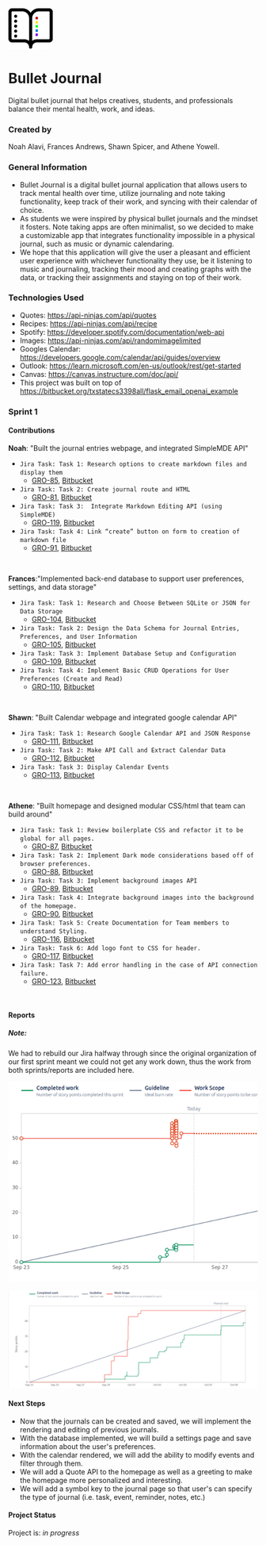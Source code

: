 ![Logo for Bullet Journal](intro_to_flask/static/img/BulletJournalIcon.png)
# Bullet Journal
Digital bullet journal that helps creatives, students, and professionals balance their mental health, work, and ideas. 
### Created by
Noah Alavi, Frances Andrews, Shawn Spicer, and Athene Yowell.

### General Information
- Bullet Journal is a digital bullet journal application that allows users to track mental health over time, utilize journaling and note taking functionality, keep track of their work, and syncing with their calendar of choice.
- As students we were inspired by physical bullet journals and the mindset it fosters. Note taking apps are often minimalist, so we decided to make a customizable app that integrates functionality impossible in a physical journal, such as music or dynamic calendaring.
- We hope that this application will give the user a pleasant and efficient user experience with whichever functionality they use, be it listening to music and journaling, tracking their mood and creating graphs with the data, or tracking their assignments and staying on top of their work.

### Technologies Used
- Quotes: https://api-ninjas.com/api/quotes
- Recipes: https://api-ninjas.com/api/recipe 
- Spotify: https://developer.spotify.com/documentation/web-api
- Images: https://api-ninjas.com/api/randomimagelimited
- Googles Calendar: https://developers.google.com/calendar/api/guides/overview
- Outlook: https://learn.microsoft.com/en-us/outlook/rest/get-started
- Canvas: https://canvas.instructure.com/doc/api/
- This project was built on top of https://bitbucket.org/txstatecs3398all/flask_email_openai_example

### Sprint 1

#### Contributions

**Noah**: "Built the journal entries webpage, and integrated SimpleMDE API" 

  - `Jira Task: Task 1: Research options to create markdown files and display them` 
    - [GRO-85](https://cs3398-betazoids-f24.atlassian.net/jira/software/projects/GRO/boards/2?selectedIssue=GRO-85), 
    [Bitbucket](https://bitbucket.org/cs3398-betazoids-f24/%7B029ccb6f-2730-489b-9350-d5527dec1d1f%7D/branch/GRO-85-task-1-research-options-to-create) 
  - `Jira Task: Task 2: Create journal route and HTML` 
    - [GRO-81](https://cs3398-betazoids-f24.atlassian.net/jira/software/projects/GRO/boards/2?selectedIssue=GRO-81), 
    [Bitbucket](https://bitbucket.org/cs3398-betazoids-f24/%7B029ccb6f-2730-489b-9350-d5527dec1d1f%7D/branch/GRO-81-task-2-create-journal-route-form-) 
  - `Jira Task: Task 3:  Integrate Markdown Editing API (using SimpleMDE)` 
    - [GRO-119](https://cs3398-betazoids-f24.atlassian.net/jira/software/projects/GRO/boards/2?selectedIssue=GRO-119), 
    [Bitbucket](https://bitbucket.org/cs3398-betazoids-f24/%7B029ccb6f-2730-489b-9350-d5527dec1d1f%7D/branch/feature/GRO-119-task-3-integrate-SimpleMDE) 
  - `Jira Task: Task 4: Link “create” button on form to creation of markdown file` 
    - [GRO-91](https://cs3398-betazoids-f24.atlassian.net/jira/software/projects/GRO/boards/2?selectedIssue=GRO-91), 
    [Bitbucket](https://bitbucket.org/cs3398-betazoids-f24/%7B029ccb6f-2730-489b-9350-d5527dec1d1f%7D/branch/GRO-91-task-4-link-%E2%80%9Ccreate%E2%80%9D-button)
<br />

**Frances**:"Implemented back-end database to support user preferences, settings, and data storage"

  - `Jira Task: Task 1: Research and Choose Between SQLite or JSON for Data Storage`
    - [GRO-104](https://cs3398-betazoids-f24.atlassian.net/jira/software/projects/GRO/boards/2?selectedIssue=GRO-104),
    [Bitbucket](https://bitbucket.org/cs3398-betazoids-f24/%7B029ccb6f-2730-489b-9350-d5527dec1d1f%7D/branch/GRO-104-task-1-database-research)
  - `Jira Task: Task 2: Design the Data Schema for Journal Entries, Preferences, and User Information`
    - [GRO-105](https://cs3398-betazoids-f24.atlassian.net/jira/software/projects/GRO/boards/2?selectedIssue=GRO-105),
    [Bitbucket](https://bitbucket.org/cs3398-betazoids-f24/%7B029ccb6f-2730-489b-9350-d5527dec1d1f%7D/branch/feature/GRO-105-task-2-design-the-data-schema-fo)
  - `Jira Task: Task 3: Implement Database Setup and Configuration`
    - [GRO-109](https://cs3398-betazoids-f24.atlassian.net/jira/software/projects/GRO/boards/2?selectedIssue=GRO-109),
    [Bitbucket](https://bitbucket.org/cs3398-betazoids-f24/%7B029ccb6f-2730-489b-9350-d5527dec1d1f%7D/branch/feature/GRO-109-task-3-implement-database-setup-)
  - `Jira Task: Task 4: Implement Basic CRUD Operations for User Preferences (Create and Read)`
    - [GRO-110](https://cs3398-betazoids-f24.atlassian.net/jira/software/projects/GRO/boards/2?selectedIssue=GRO-110),
    [Bitbucket](https://bitbucket.org/cs3398-betazoids-f24/%7B029ccb6f-2730-489b-9350-d5527dec1d1f%7D/branch/feature/GRO-110-task-4-implement-crud-operations)
<br />

**Shawn**: "Built Calendar webpage and integrated google calendar API"

  - `Jira Task: Task 1: Research Google Calendar API and JSON Response`
    - [GRO-111](https://cs3398-betazoids-f24.atlassian.net/jira/software/projects/GRO/boards/2?selectedIssue=GRO-111),
    [Bitbucket](https://bitbucket.org/%7B%7D/%7B029ccb6f-2730-489b-9350-d5527dec1d1f%7D/branch/feature/GRO-111-research-calendar-api)
  - `Jira Task: Task 2: Make API Call and Extract Calendar Data`
    - [GRO-112](https://cs3398-betazoids-f24.atlassian.net/jira/software/projects/GRO/boards/2?selectedIssue=GRO-112),
    [Bitbucket](https://bitbucket.org/%7B%7D/%7B029ccb6f-2730-489b-9350-d5527dec1d1f%7D/branch/feature/GRO-112-calendar-data-extract)
  - `Jira Task: Task 3: Display Calendar Events`
    - [GRO-113](https://cs3398-betazoids-f24.atlassian.net/jira/software/projects/GRO/boards/2?selectedIssue=GRO-113),
    [Bitbucket](https://bitbucket.org/%7B%7D/%7B029ccb6f-2730-489b-9350-d5527dec1d1f%7D/branch/feature/GRO-113-display-calendar-events)
<br />

**Athene**: "Built homepage and designed modular CSS/html that team can build around"

  - `Jira Task: Task 1: Review boilerplate CSS and refactor it to be global for all pages.`
    - [GRO-87](https://cs3398-betazoids-f24.atlassian.net/jira/software/projects/GRO/boards/2?selectedIssue=GRO-87),
    [Bitbucket](https://bitbucket.org/%7B%7D/%7B029ccb6f-2730-489b-9350-d5527dec1d1f%7D/branch/GRO-87-task-1-review-boilerplate-css)
  - `Jira Task: Task 2: Implement Dark mode considerations based off of browser preferences.`
    - [GRO-88](https://cs3398-betazoids-f24.atlassian.net/jira/software/projects/GRO/boards/2?selectedIssue=GRO-88),
    [Bitbucket](https://bitbucket.org/%7B%7D/%7B029ccb6f-2730-489b-9350-d5527dec1d1f%7D/branch/GRO-88-task-2-implement-dark-mode)
  - `Jira Task: Task 3: Implement background images API`
    - [GRO-89](https://cs3398-betazoids-f24.atlassian.net/jira/software/projects/GRO/boards/2?selectedIssue=GRO-89),
    [Bitbucket](https://bitbucket.org/%7B%7D/%7B029ccb6f-2730-489b-9350-d5527dec1d1f%7D/branch/GRO-89-task-3-implement-background-image)
  - `Jira Task: Task 4: Integrate background images into the background of the homepage.`
    - [GRO-90](https://cs3398-betazoids-f24.atlassian.net/jira/software/projects/GRO/boards/2?selectedIssue=GRO-90),
    [Bitbucket](https://bitbucket.org/%7B%7D/%7B029ccb6f-2730-489b-9350-d5527dec1d1f%7D/branch/GRO-90-task-4-integrate-background-image)
  - `Jira Task: Task 5: Create Documentation for Team members to understand Styling.`
    - [GRO-116](https://cs3398-betazoids-f24.atlassian.net/jira/software/projects/GRO/boards/2?selectedIssue=GRO-116),
    [Bitbucket](https://bitbucket.org/%7B%7D/%7B029ccb6f-2730-489b-9350-d5527dec1d1f%7D/branch/GRO-116-task-5-create-documentation-for-)
  - `Jira Task: Task 6: Add logo font to CSS for header.`
    - [GRO-117](https://cs3398-betazoids-f24.atlassian.net/jira/software/projects/GRO/boards/2?selectedIssue=GRO-117),
    [Bitbucket](https://bitbucket.org/%7B%7D/%7B029ccb6f-2730-489b-9350-d5527dec1d1f%7D/branch/feature/GRO-117-task-6-add-logo-font-to-css-for-)
  - `Jira Task: Task 7: Add error handling in the case of API connection failure.`
    - [GRO-123](https://cs3398-betazoids-f24.atlassian.net/jira/software/projects/GRO/boards/2?selectedIssue=GRO-123),
    [Bitbucket](https://bitbucket.org/%7B%7D/%7B029ccb6f-2730-489b-9350-d5527dec1d1f%7D/branch/bugfix/GRO-123-task-7-add-API-error-handling)
<br />

#### Reports

##### Note:
We had to rebuild our Jira halfway through since the original organization of our first sprint meant we could not get any work down, thus the work from both sprints/reports are included here.

![Burnup Chart 1](intro_to_flask/static/img/Sprint1Burnup1.png)

![Burnup Chart 2 - Current chart](intro_to_flask/static/img/Sprint1Burnup2.png)

#### Next Steps

   - Now that the journals can be created and saved, we will implement the rendering and editing of previous journals.
   - With the database implemented, we will build a settings page and save information about the user's preferences.
   - With the calendar rendered, we will add the ability to modify events and filter through them.
   - We will add a Quote API to the homepage as well as a greeting to make the homepage more personalized and interesting.
   - We will add a symbol key to the journal page so that user's can specify the type of journal (i.e. task, event, reminder, notes, etc.)


#### Project Status
Project is: _in progress_ 